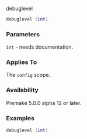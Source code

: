 debuglevel

```lua
debuglevel (int)
```

### Parameters ###

`int` - needs documentation.

### Applies To ###

The `config` scope.

### Availability ###

Premake 5.0.0 alpha 12 or later.

### Examples ###

```lua
debuglevel (int)
```

